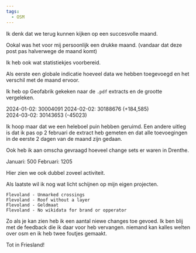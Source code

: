 ```yaml
---
tags:
  - OSM
---
```


Ik denk dat we terug kunnen kijken op een succesvolle maand.

Ookal was het voor mij persoonlijk een drukke maand. (vandaar dat deze post pas halverwege de maand komt)

Ik heb ook wat statistiekjes voorbereid.

Als eerste een globale indicatie hoeveel data we hebben toegevoegd en het verschil met de maand ervoor.

Ik heb op Geofabrik gekeken naar de `.pdf` extracts en de grootte vergeleken.

2024-01-02: 30004091
2024-02-02: 30188676 (+184,585)  
2024-03-02: 30143653 (-45023)

Ik hoop maar dat we een heleboel puin hebben geruimd.
Een andere uitleg is dat ik pas op 2 februari de extract heb gemeten en dat alle toevoegingen in de eerste 2 dagen van de maand zijn gedaan.

Ook heb ik aan omscha gevraagd hoeveel change sets er waren in Drenthe.

Januari: 500
Februari: 1205

Hier zien we ook dubbel zoveel activiteit.

Als laatste wil ik nog wat licht schijnen op mijn eigen projecten.

```plain
Flevoland - Unmarked crossings
Flevoland - Roof without a layer
Flevoland - Geldmaat
Flevoland - No wikidata for brand or opperator
```

Zo als je kan zien heb ik een aantal niewe changes toe gevoed.
Ik ben blij met de feedback die ik daar voor heb vervangen. niemand kan kalles welten over osm en ik heb twee foutjes gemaakt.

Tot in Friesland!
